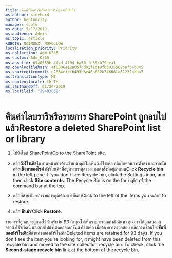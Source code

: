 ```yaml
---
title: คืนค่าไลบรารีหรือรายการที่ถูกลบไปแล้ว
ms.author: stevhord
author: bentoncity
manager: scotv
ms.date: 5/17/2018
ms.audience: Admin
ms.topic: article
ROBOTS: NOINDEX, NOFOLLOW
localization_priority: Priority
ms.collection: Adm_O365
ms.custom: Adm_O365
ms.assetid: 09a0553b-4fcd-410d-ba50-fe55cb79eea1
ms.openlocfilehash: 4f0806ae2a857dd02f1da8fb3935569baf54b3c5
ms.sourcegitcommit: e2864efcfb493b6e46b662b746661a61232bdba7
ms.translationtype: MT
ms.contentlocale: th-TH
ms.lasthandoff: 01/24/2019
ms.locfileid: "29493832"
---
```

# <a name="restore-a-deleted-sharepoint-list-or-library"></a><span data-ttu-id="f54d8-102">คืนค่าไลบรารีหรือรายการ SharePoint ถูกลบไปแล้ว</span><span class="sxs-lookup"><span data-stu-id="f54d8-102">Restore a deleted SharePoint list or library</span></span>

1. <span data-ttu-id="f54d8-103">ไปยังไซต์ SharePoint</span><span class="sxs-lookup"><span data-stu-id="f54d8-103">Go to the SharePoint site.</span></span>
    
2. <span data-ttu-id="f54d8-p101">คลิก**ถังรีไซเคิล**ในบานหน้าต่างด้านซ้าย ถ้าคุณไม่เห็นถังรีไซเคิล คลิกไอคอนการตั้งค่า และจากนั้น คลิก**เนื้อหาของไซต์** ถังรีไซเคิลที่อยู่ทางขวาสุดของแถบคำสั่งที่อยู่ด้านบน</span><span class="sxs-lookup"><span data-stu-id="f54d8-p101">Click **Recycle bin** in the left pane. If you don't see Recycle bin, click the Settings icon, and then click **Site contents**. The Recycle Bin is on the far right of the command bar at the top.</span></span>
    
3. <span data-ttu-id="f54d8-107">คลิกที่ด้านซ้ายของรายการคุณต้องการคืนค่า</span><span class="sxs-lookup"><span data-stu-id="f54d8-107">Click to the left of the items you want to restore.</span></span>
    
4. <span data-ttu-id="f54d8-108">คลิก'**คืนค่า**'</span><span class="sxs-lookup"><span data-stu-id="f54d8-108">Click **Restore**.</span></span>
    
<span data-ttu-id="f54d8-p102">รายการที่ถูกลบจะถูกคงไว้สำหรับวัน 93 ถ้าคุณไม่เห็นรายการคุณกำลังค้นหา คุณอาจได้ถูกลบออกจากถังรีไซเคิลนี้ และย้ายไปยังไซต์คอลเลกชันถังรีไซเคิล เมื่อต้องการตรวจสอบ คลิกการเชื่อมโยง**ขั้นที่สองถังรีไซเคิล**ที่ด้านล่างของถังรีไซเคิล</span><span class="sxs-lookup"><span data-stu-id="f54d8-p102">Deleted items are retained for 93 days. If you don't see the item you're looking for, it might have been deleted from this recycle bin and moved to the site collection recycle bin. To check, click the **Second-stage recycle bin** link at the bottom of the recycle bin.</span></span> 
  

